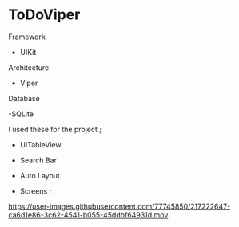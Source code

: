 # ToDoViper

Framework 

- UIKit

Architecture

- Viper

Database

-SQLite

I used these for the project ;

- UITableView
- Search Bar
- Auto Layout


- Screens ; <br>

https://user-images.githubusercontent.com/77745850/217222647-ca6d1e86-3c62-4541-b055-45ddbf64931d.mov

